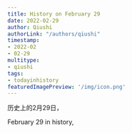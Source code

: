 ```yaml
---
title: History on February 29
date: 2022-02-29
author: Qiushi 
authorLink: "/authors/qiushi"
timestamp: 
- 2022-02
- 02-29
multitype: 
- qiushi
tags: 
- todayinhistory
featuredImagePreview: '/img/icon.png'
---
```









历史上的2月29日，

February 29 in history, 

<!--more-->

